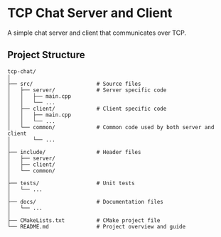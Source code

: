 # TCP Chat Server and Client

A simple chat server and client that communicates over TCP.

## Project Structure

```
tcp-chat/
│
├── src/                    # Source files
│   ├── server/             # Server specific code
│   │   ├── main.cpp
│   │   └── ...
│   ├── client/             # Client specific code
│   │   ├── main.cpp
│   │   └── ...
│   └── common/             # Common code used by both server and client
│       └── ...
│
├── include/                # Header files
│   ├── server/
│   ├── client/
│   └── common/
│
├── tests/                  # Unit tests
│   └── ...
│
├── docs/                   # Documentation files
│   └── ...
│
├── CMakeLists.txt          # CMake project file
└── README.md               # Project overview and guide
```
